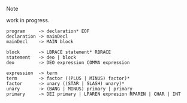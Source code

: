 > [!NOTE]
> work in progress.

<!--
	TODO(thacuber2a03): should the reset vector code
	be separate from other functions?
	some Uxn programs use a pointer to it...
-->

```
program     -> declaration* EOF
declaration -> mainDecl
mainDecl    -> MAIN block

block       -> LBRACE statement* RBRACE
statement   -> deo | block
deo         -> DEO expression COMMA expression

expression  -> term
term        -> factor ((PLUS | MINUS) factor)*
factor      -> unary ((STAR | SLASH) unary)*
unary       -> (BANG | MINUS) primary | primary
primary     -> DEI primary | LPAREN expresion RPAREN | CHAR | INT
```
